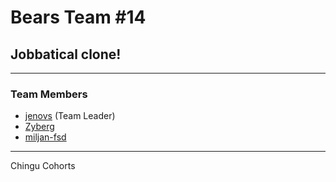# Bears Team #14

## Jobbatical clone!

---

### Team Members

* [jenovs](https://github.com/jenovs) (Team Leader)
* [Zyberg](https://github.com/Zyberg)
* [miljan-fsd](https://github.com/miljan-fsd)

---

Chingu Cohorts
